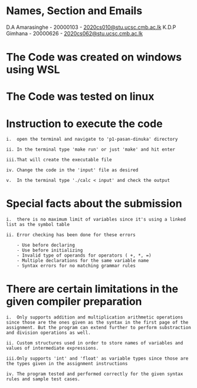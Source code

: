 # Names, Section and Emails
D.A Amarasinghe - 20000103 - 2020cs010@stu.ucsc.cmb.ac.lk
K.D.P Gimhana   - 20000626 - 2020cs062@stu.ucsc.cmb.ac.lk

# The Code was created on windows using WSL
# The Code was tested on linux

# Instruction to execute the code
    i.  open the terminal and navigate to 'p1-pasan-dinuka' directory

    ii. In the terminal type 'make run' or just 'make' and hit enter

    iii.That will create the executable file

    iv. Change the code in the 'input' file as desired

    v.  In the terminal type './calc < input' and check the output


# Special facts about the submission

    i.  there is no maximum limit of variables since it's using a linked list as the symbol table

    ii. Error checking has been done for these errors

        - Use before declaring
        - Use before initializing
        - Invalid type of operands for operators ( +, *, =)
        - Multiple declarations for the same variable name
        - Syntax errors for no matching grammar rules

# There are certain limitations in the given compiler preparation

    i.  Only supports addition and multiplication arithmetic operations since those are the ones given as the syntax in the first page of the assignment. But the program can extend further to perform substraction and division operations as well.

    ii. Custom structures used in order to store names of variables and values of intermediate expressions.

    iii.Only supports 'int' and 'float' as variable types since those are the types given in the assignment instructions
    
    iv. The program tested and performed correctly for the given syntax rules and sample test cases.